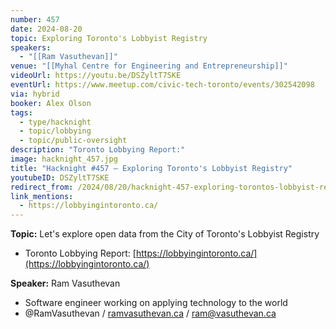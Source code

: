 ```yaml
---
number: 457
date: 2024-08-20
topic: Exploring Toronto's Lobbyist Registry
speakers:
  - "[[Ram Vasuthevan]]"
venue: "[[Myhal Centre for Engineering and Entrepreneurship]]"
videoUrl: https://youtu.be/DSZyltT7SKE
eventUrl: https://www.meetup.com/civic-tech-toronto/events/302542098
via: hybrid
booker: Alex Olson
tags:
  - type/hacknight
  - topic/lobbying
  - topic/public-oversight
description: "Toronto Lobbying Report:"
image: hacknight_457.jpg
title: "Hacknight #457 – Exploring Toronto's Lobbyist Registry"
youtubeID: DSZyltT7SKE
redirect_from: /2024/08/20/hacknight-457-exploring-torontos-lobbyist-registry-with-ram-vasuthevan/
link_mentions:
  - https://lobbyingintoronto.ca/
---
```


**Topic:** Let's explore open data from the City of Toronto's Lobbyist Registry

* Toronto Lobbying Report: [https://lobbyingintoronto.ca/](https://lobbyingintoronto.ca/)

**Speaker:** Ram Vasuthevan

* Software engineer working on applying technology to the world
* @RamVasuthevan / [ramvasuthevan.ca](http://ramvasuthevan.ca/) / [ram@vasuthevan.ca](mailto:ram@vasuthevan.ca)
